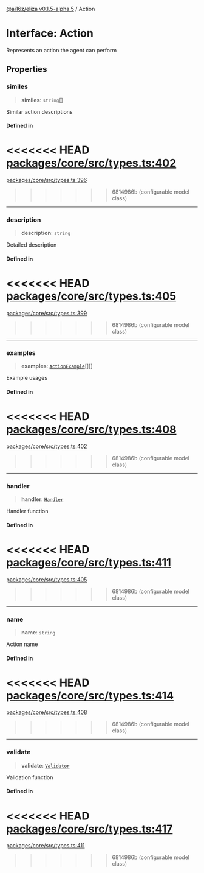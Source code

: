 [@ai16z/eliza v0.1.5-alpha.5](../index.md) / Action

# Interface: Action

Represents an action the agent can perform

## Properties

### similes

> **similes**: `string`[]

Similar action descriptions

#### Defined in

<<<<<<< HEAD
[packages/core/src/types.ts:402](https://github.com/ai16z/eliza/blob/main/packages/core/src/types.ts#L402)
=======
[packages/core/src/types.ts:396](https://github.com/ai16z/eliza/blob/main/packages/core/src/types.ts#L396)
>>>>>>> 6814986b (configurable model class)

***

### description

> **description**: `string`

Detailed description

#### Defined in

<<<<<<< HEAD
[packages/core/src/types.ts:405](https://github.com/ai16z/eliza/blob/main/packages/core/src/types.ts#L405)
=======
[packages/core/src/types.ts:399](https://github.com/ai16z/eliza/blob/main/packages/core/src/types.ts#L399)
>>>>>>> 6814986b (configurable model class)

***

### examples

> **examples**: [`ActionExample`](ActionExample.md)[][]

Example usages

#### Defined in

<<<<<<< HEAD
[packages/core/src/types.ts:408](https://github.com/ai16z/eliza/blob/main/packages/core/src/types.ts#L408)
=======
[packages/core/src/types.ts:402](https://github.com/ai16z/eliza/blob/main/packages/core/src/types.ts#L402)
>>>>>>> 6814986b (configurable model class)

***

### handler

> **handler**: [`Handler`](../type-aliases/Handler.md)

Handler function

#### Defined in

<<<<<<< HEAD
[packages/core/src/types.ts:411](https://github.com/ai16z/eliza/blob/main/packages/core/src/types.ts#L411)
=======
[packages/core/src/types.ts:405](https://github.com/ai16z/eliza/blob/main/packages/core/src/types.ts#L405)
>>>>>>> 6814986b (configurable model class)

***

### name

> **name**: `string`

Action name

#### Defined in

<<<<<<< HEAD
[packages/core/src/types.ts:414](https://github.com/ai16z/eliza/blob/main/packages/core/src/types.ts#L414)
=======
[packages/core/src/types.ts:408](https://github.com/ai16z/eliza/blob/main/packages/core/src/types.ts#L408)
>>>>>>> 6814986b (configurable model class)

***

### validate

> **validate**: [`Validator`](../type-aliases/Validator.md)

Validation function

#### Defined in

<<<<<<< HEAD
[packages/core/src/types.ts:417](https://github.com/ai16z/eliza/blob/main/packages/core/src/types.ts#L417)
=======
[packages/core/src/types.ts:411](https://github.com/ai16z/eliza/blob/main/packages/core/src/types.ts#L411)
>>>>>>> 6814986b (configurable model class)
